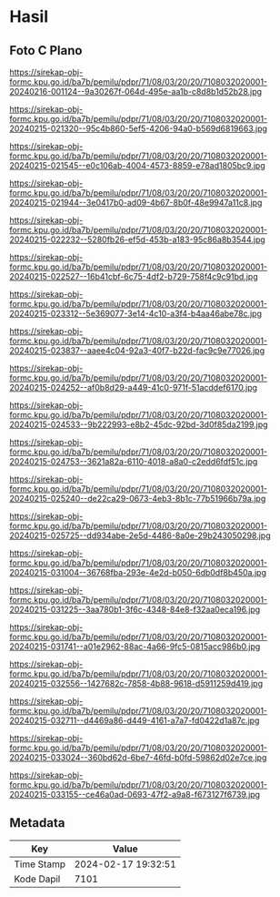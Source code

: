 # Hasil

## Foto C Plano

https://sirekap-obj-formc.kpu.go.id/ba7b/pemilu/pdpr/71/08/03/20/20/7108032020001-20240216-001124--9a30267f-064d-495e-aa1b-c8d8b1d52b28.jpg

https://sirekap-obj-formc.kpu.go.id/ba7b/pemilu/pdpr/71/08/03/20/20/7108032020001-20240215-021320--95c4b860-5ef5-4206-94a0-b569d6819663.jpg

https://sirekap-obj-formc.kpu.go.id/ba7b/pemilu/pdpr/71/08/03/20/20/7108032020001-20240215-021545--e0c106ab-4004-4573-8859-e78ad1805bc9.jpg

https://sirekap-obj-formc.kpu.go.id/ba7b/pemilu/pdpr/71/08/03/20/20/7108032020001-20240215-021944--3e0417b0-ad09-4b67-8b0f-48e9947a11c8.jpg

https://sirekap-obj-formc.kpu.go.id/ba7b/pemilu/pdpr/71/08/03/20/20/7108032020001-20240215-022232--5280fb26-ef5d-453b-a183-95c86a8b3544.jpg

https://sirekap-obj-formc.kpu.go.id/ba7b/pemilu/pdpr/71/08/03/20/20/7108032020001-20240215-022527--16b41cbf-6c75-4df2-b729-758f4c9c91bd.jpg

https://sirekap-obj-formc.kpu.go.id/ba7b/pemilu/pdpr/71/08/03/20/20/7108032020001-20240215-023312--5e369077-3e14-4c10-a3f4-b4aa46abe78c.jpg

https://sirekap-obj-formc.kpu.go.id/ba7b/pemilu/pdpr/71/08/03/20/20/7108032020001-20240215-023837--aaee4c04-92a3-40f7-b22d-fac9c9e77026.jpg

https://sirekap-obj-formc.kpu.go.id/ba7b/pemilu/pdpr/71/08/03/20/20/7108032020001-20240215-024252--af0b8d29-a449-41c0-971f-51acddef6170.jpg

https://sirekap-obj-formc.kpu.go.id/ba7b/pemilu/pdpr/71/08/03/20/20/7108032020001-20240215-024533--9b222993-e8b2-45dc-92bd-3d0f85da2199.jpg

https://sirekap-obj-formc.kpu.go.id/ba7b/pemilu/pdpr/71/08/03/20/20/7108032020001-20240215-024753--3621a82a-6110-4018-a8a0-c2edd6fdf51c.jpg

https://sirekap-obj-formc.kpu.go.id/ba7b/pemilu/pdpr/71/08/03/20/20/7108032020001-20240215-025240--de22ca29-0673-4eb3-8b1c-77b51966b79a.jpg

https://sirekap-obj-formc.kpu.go.id/ba7b/pemilu/pdpr/71/08/03/20/20/7108032020001-20240215-025725--dd934abe-2e5d-4486-8a0e-29b243050298.jpg

https://sirekap-obj-formc.kpu.go.id/ba7b/pemilu/pdpr/71/08/03/20/20/7108032020001-20240215-031004--36768fba-293e-4e2d-b050-6db0df8b450a.jpg

https://sirekap-obj-formc.kpu.go.id/ba7b/pemilu/pdpr/71/08/03/20/20/7108032020001-20240215-031225--3aa780b1-3f6c-4348-84e8-f32aa0eca196.jpg

https://sirekap-obj-formc.kpu.go.id/ba7b/pemilu/pdpr/71/08/03/20/20/7108032020001-20240215-031741--a01e2962-88ac-4a66-9fc5-0815acc986b0.jpg

https://sirekap-obj-formc.kpu.go.id/ba7b/pemilu/pdpr/71/08/03/20/20/7108032020001-20240215-032556--1427682c-7858-4b88-9618-d5911259d419.jpg

https://sirekap-obj-formc.kpu.go.id/ba7b/pemilu/pdpr/71/08/03/20/20/7108032020001-20240215-032711--d4469a86-d449-4161-a7a7-fd0422d1a87c.jpg

https://sirekap-obj-formc.kpu.go.id/ba7b/pemilu/pdpr/71/08/03/20/20/7108032020001-20240215-033024--360bd62d-6be7-46fd-b0fd-59862d02e7ce.jpg

https://sirekap-obj-formc.kpu.go.id/ba7b/pemilu/pdpr/71/08/03/20/20/7108032020001-20240215-033155--ce46a0ad-0693-47f2-a9a8-f673127f6739.jpg


## Metadata

| Key        | Value               |
| ---------- | ------------------- |
| Time Stamp | 2024-02-17 19:32:51 |
| Kode Dapil | 7101                |



